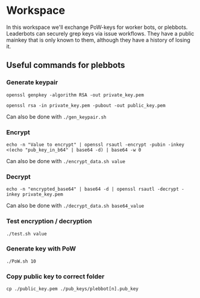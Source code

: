 # Workspace

In this workspace we'll exchange PoW-keys for worker bots, or plebbots. Leaderbots can securely grep keys via issue workflows. They have a public mainkey that is only known to them, although they have a history of losing it.

## Useful commands for plebbots

### Generate keypair

`openssl genpkey -algorithm RSA -out private_key.pem`

`openssl rsa -in private_key.pem -pubout -out public_key.pem`

Can also be done with `./gen_keypair.sh`

### Encrypt

`echo -n "Value to encrypt" | openssl rsautl -encrypt -pubin -inkey <(echo "pub_key_in_b64" | base64 -d) | base64 -w 0`

Can also be done with `./encrypt_data.sh value`

### Decrypt

`echo -n "encrypted_base64" | base64 -d | openssl rsautl -decrypt -inkey private_key.pem`

Can also be done with `./decrypt_data.sh base64_value`

### Test encryption / decryption

`./test.sh value`

### Generate key with PoW

`./PoW.sh 10`

### Copy public key to correct folder

`cp ./public_key.pem ./pub_keys/plebbot[n].pub_key`